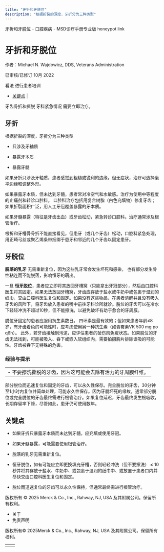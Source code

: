 ```yaml
---
title: "牙折和牙脱位"
description: "根据折裂的深度，牙折分为三种类型"
---
```


﻿牙折和牙脱位 \- 口腔疾病 \- MSD诊疗手册专业版 honeypot link

# 牙折和牙脱位

作者：Michael N. Wajdowicz, DDS, Veterans Administration

已审核/已修订 10月 2022

看法 进行患者培训

- [关键点](#关键点_v6616381_zh) \|

牙齿骨折和撕脱 牙科紧急情况 需要立即治疗。

## 牙折

根据折裂的深度，牙折分为三种类型

- 只涉及牙釉质

- 暴露牙本质

- 暴露牙髓


如果牙折只涉及牙釉质，患者感觉到粗糙或锐利的边缘，但无症状，治疗可选择磨平边缘和调整外形。

如果暴露牙本质，但未达到牙髓，患者常对冷空气和水敏感。治疗为使用中等程度的止痛剂和转诊口腔科。 口腔科治疗包括用复合树脂（白色充填物）修复牙齿；如果折裂面积广泛，用人工牙冠覆盖暴露的牙本质。

如果牙髓暴露（特征是牙齿出血）或牙齿松动，紧急转诊口腔科。治疗通常涉及根管治疗。

根折和牙槽骨骨折不能直接看见，但患牙（或几个牙齿）松动，口腔科紧急处理，用正畸弓丝或聚乙烯条带捆绑于患牙和邻近的几个牙齿以固定患牙。

## 牙脱位

**脱落的乳牙** 无需重新复位，因为这些乳牙常会发生坏死和感染， 也有部分发生骨性粘连而不能脱落，影响恒牙的萌出。

一旦 **恒牙脱位**，患者应立即将其放回牙槽窝（只能拿出牙冠部分），然后由口腔科医生将其固定。如果无法放回牙槽窝，牙齿应存放于盐水或牛奶中或包裹于湿润的纸巾，交由口腔科医生复位和固定。如果没有这些物品，在患者清醒并且没有吸入牙齿的风险下，将牙齿放入患者的嘴中前往牙科诊所就诊。脱位的牙齿可以在冷水下轻轻冲洗不超过10秒，但不能擦洗，以避免破坏有助于愈合的牙周膜。

脱位牙固定的患者应服用抗生素数日。 四环素是最有效的；但如果患者年龄≤8岁，有牙齿着色的可能性时，应考虑使用另一种抗生素（如青霉素VK 500 mg po q6h）。 此外，若牙齿接触到污泥，应评估患者的破伤风免疫状态。如果脱位的牙齿无法找到，可能被吸入、吞下或嵌入软组织内，需要拍摄胸片排除误吸的可能性。牙齿被吞下无特殊的危害。

### 经验与提示

|     |
| --- |
| - 不要擦洗撕脱的牙齿，因为这可能会去除有活力的牙周膜纤维。 |

部分脱位而迅速复位和固定的牙齿，可以永久性保存。完全脱位的牙齿，30分钟至1小时内复位并简单处理，可能永久性保存。因为牙髓坏死的缘故，通常部分脱位或完全脱位的牙齿最终需进行根管治疗。如果复位延迟，牙齿最终发生根吸收，长期存留率下降，尽管如此，患牙仍可使用数年。

## 关键点

- 如果牙折只暴露牙本质而未达到牙髓，应充填或使用牙冠。

- 如果牙髓暴露，可能需要使用根管治疗。

- 脱落的乳牙无需重新复位。

- 恒牙脱位，如有可能应立即更换填充牙槽，否则轻轻冲洗（但不要擦洗） ≤ 10秒并将其存放于盐水、牛奶中、或包裹于湿润的纸巾中、或放置于患者口内并尽快交由口腔科医生复位和固定。

- 脱位而迅速复位的牙齿可以永久性保持，但通常最终需进行根管治疗。




版权所有 © 2025
Merck & Co., Inc., Rahway, NJ, USA 及其附属公司。保留所有权利。

- 关于
- 免责声明

版权所有© 2025Merck & Co., Inc., Rahway, NJ, USA 及其附属公司。保留所有权利。

|     |     |
| --- | --- |
|  |  |
